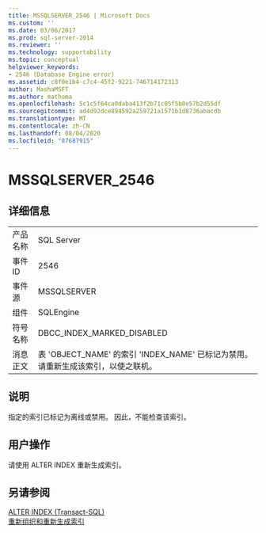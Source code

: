 ```yaml
---
title: MSSQLSERVER_2546 | Microsoft Docs
ms.custom: ''
ms.date: 03/06/2017
ms.prod: sql-server-2014
ms.reviewer: ''
ms.technology: supportability
ms.topic: conceptual
helpviewer_keywords:
- 2546 (Database Engine error)
ms.assetid: c8f0e1b4-c7c4-45f2-9221-746714172313
author: MashaMSFT
ms.author: mathoma
ms.openlocfilehash: 5c1c5f64ca0daba413f2b71c05f5b8e57b2d55df
ms.sourcegitcommit: ad4d92dce894592a259721a1571b1d8736abacdb
ms.translationtype: MT
ms.contentlocale: zh-CN
ms.lasthandoff: 08/04/2020
ms.locfileid: "87687915"
---
```

# <a name="mssqlserver_2546"></a>MSSQLSERVER_2546
    
## <a name="details"></a>详细信息  
  
|||  
|-|-|  
|产品名称|SQL Server|  
|事件 ID|2546|  
|事件源|MSSQLSERVER|  
|组件|SQLEngine|  
|符号名称|DBCC_INDEX_MARKED_DISABLED|  
|消息正文|表 'OBJECT_NAME' 的索引 'INDEX_NAME' 已标记为禁用。 请重新生成该索引，以使之联机。|  
  
## <a name="explanation"></a>说明  
 指定的索引已标记为离线或禁用。 因此，不能检查该索引。  
  
## <a name="user-action"></a>用户操作  
 请使用 ALTER INDEX 重新生成索引。  
  
## <a name="see-also"></a>另请参阅  
 [ALTER INDEX (Transact-SQL)](/sql/t-sql/statements/alter-index-transact-sql)   
 [重新组织和重新生成索引](../indexes/indexes.md)  
  
  

